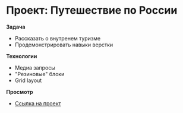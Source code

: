 # Проект: Путешествие по России  

**Задача**

* Рассказать о внутренем туризме  
* Продемонстрировать навыки верстки

**Технологии**

* Медиа запросы
* "Резиновые" блоки
* Grid layout

**Просмотр**

* [Ссылка на проект](adawdadwawdawadwdaadw)

